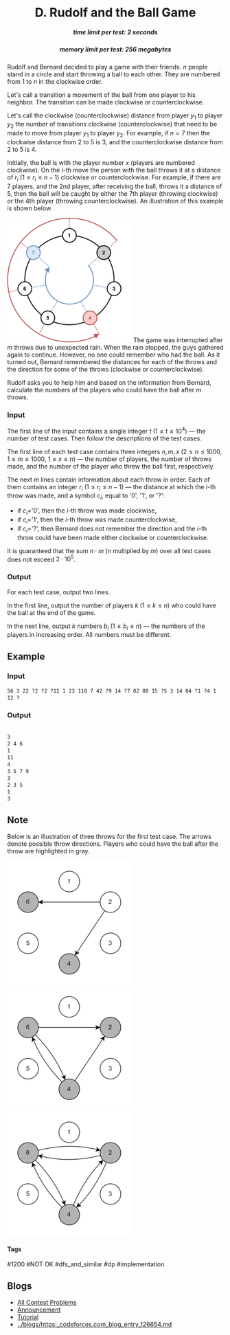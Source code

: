 <h1 style='text-align: center;'> D. Rudolf and the Ball Game</h1>

<h5 style='text-align: center;'>time limit per test: 2 seconds</h5>
<h5 style='text-align: center;'>memory limit per test: 256 megabytes</h5>

Rudolf and Bernard decided to play a game with their friends. $n$ people stand in a circle and start throwing a ball to each other. They are numbered from $1$ to $n$ in the clockwise order.

Let's call a transition a movement of the ball from one player to his neighbor. The transition can be made clockwise or counterclockwise.

Let's call the clockwise (counterclockwise) distance from player $y_1$ to player $y_2$ the number of transitions clockwise (counterclockwise) that need to be made to move from player $y_1$ to player $y_2$. For example, if $n=7$ then the clockwise distance from $2$ to $5$ is $3$, and the counterclockwise distance from $2$ to $5$ is $4$.

Initially, the ball is with the player number $x$ (players are numbered clockwise). On the $i$-th move the person with the ball throws it at a distance of $r_i$ ($1 \le r_i \le n - 1$) clockwise or counterclockwise. For example, if there are $7$ players, and the $2$nd player, after receiving the ball, throws it a distance of $5$, then the ball will be caught by either the $7$th player (throwing clockwise) or the $4$th player (throwing counterclockwise). An illustration of this example is shown below.

 ![](images/9b74f6d4c5991dacc37be972d6589d05a2c4111d.png) The game was interrupted after $m$ throws due to unexpected rain. When the rain stopped, the guys gathered again to continue. However, no one could remember who had the ball. As it turned out, Bernard remembered the distances for each of the throws and the direction for some of the throws (clockwise or counterclockwise).

Rudolf asks you to help him and based on the information from Bernard, calculate the numbers of the players who could have the ball after $m$ throws.

### Input

The first line of the input contains a single integer $t$ ($1 \le t \le 10^4$) — the number of test cases. Then follow the descriptions of the test cases.

The first line of each test case contains three integers $n, m, x$ ($2 \le n \le 1000$, $1 \le m \le 1000$, $1 \le x \le n$) — the number of players, the number of throws made, and the number of the player who threw the ball first, respectively.

The next $m$ lines contain information about each throw in order. Each of them contains an integer $r_i$ ($1 \le r_i \le n - 1$) — the distance at which the $i$-th throw was made, and a symbol $c_i$, equal to '0', '1', or '?':

* if $c_i$='0', then the $i$-th throw was made clockwise,
* if $c_i$='1', then the $i$-th throw was made counterclockwise,
* if $c_i$='?', then Bernard does not remember the direction and the $i$-th throw could have been made either clockwise or counterclockwise.

It is guaranteed that the sum $n \cdot m$ ($n$ multiplied by $m$) over all test cases does not exceed $2 \cdot 10^5$.

### Output

For each test case, output two lines.

In the first line, output the number of players $k$ ($1 \le k \le n$) who could have the ball at the end of the game.

In the next line, output $k$ numbers $b_i$ ($1 \le b_i \le n$) — the numbers of the players in increasing order. All numbers must be different.

## Example

### Input


```text
56 3 22 ?2 ?2 ?12 1 23 110 7 42 ?9 14 ?7 02 08 15 ?5 3 14 04 ?1 ?4 1 12 ?
```
### Output

```text

3
2 4 6 
1
11 
4
3 5 7 9 
3
2 3 5 
1
3 

```
## Note

Below is an illustration of three throws for the first test case. The arrows denote possible throw directions. Players who could have the ball after the throw are highlighted in gray.

 ![](images/5a8ff4c8b283e6df9f0b76dda19a81aeaabd3a79.png) ![](images/1ddeb694d723ab2632bc9f8edad5630a07f868a2.png) ![](images/3a40fb48621f960ae1150a94253f8381a7f66e1d.png) 

#### Tags 

#1200 #NOT OK #dfs_and_similar #dp #implementation 

## Blogs
- [All Contest Problems](../Codeforces_Round_933_(Div._3).md)
- [Announcement](../blogs/Announcement.md)
- [Tutorial](../blogs/Tutorial.md)
- [../blogs/https:_codeforces.com_blog_entry_126654.md](../blogs/https:_codeforces.com_blog_entry_126654.md)
